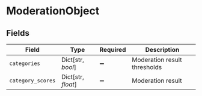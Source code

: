 # ModerationObject


## Fields

| Field                        | Type                         | Required                     | Description                  |
| ---------------------------- | ---------------------------- | ---------------------------- | ---------------------------- |
| `categories`                 | Dict[str, *bool*]            | :heavy_minus_sign:           | Moderation result thresholds |
| `category_scores`            | Dict[str, *float*]           | :heavy_minus_sign:           | Moderation result            |